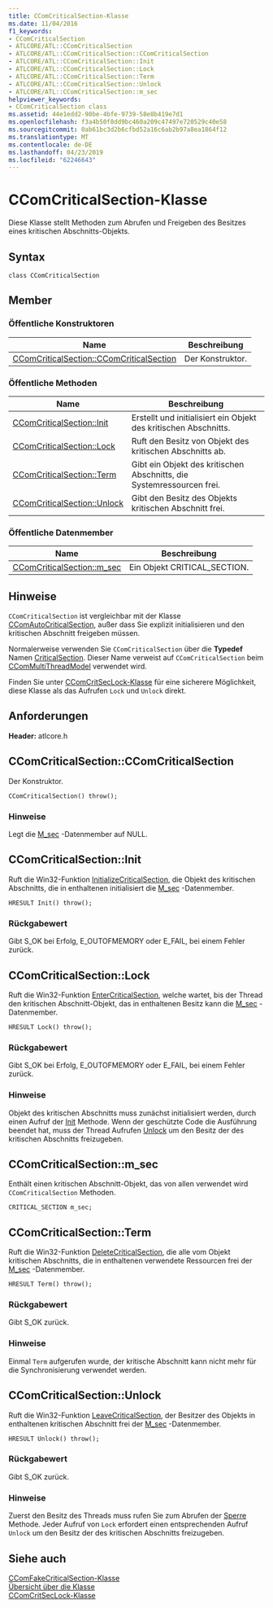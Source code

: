 ```yaml
---
title: CComCriticalSection-Klasse
ms.date: 11/04/2016
f1_keywords:
- CComCriticalSection
- ATLCORE/ATL::CComCriticalSection
- ATLCORE/ATL::CComCriticalSection::CComCriticalSection
- ATLCORE/ATL::CComCriticalSection::Init
- ATLCORE/ATL::CComCriticalSection::Lock
- ATLCORE/ATL::CComCriticalSection::Term
- ATLCORE/ATL::CComCriticalSection::Unlock
- ATLCORE/ATL::CComCriticalSection::m_sec
helpviewer_keywords:
- CComCriticalSection class
ms.assetid: 44e1edd2-90be-4bfe-9739-58e8b419e7d1
ms.openlocfilehash: f3a4b50f8dd9bc460a209c47497e720529c40e58
ms.sourcegitcommit: 0ab61bc3d2b6cfbd52a16c6ab2b97a8ea1864f12
ms.translationtype: MT
ms.contentlocale: de-DE
ms.lasthandoff: 04/23/2019
ms.locfileid: "62246643"
---
```

# <a name="ccomcriticalsection-class"></a>CComCriticalSection-Klasse

Diese Klasse stellt Methoden zum Abrufen und Freigeben des Besitzes eines kritischen Abschnitts-Objekts.

## <a name="syntax"></a>Syntax

```
class CComCriticalSection
```

## <a name="members"></a>Member

### <a name="public-constructors"></a>Öffentliche Konstruktoren

|Name|Beschreibung|
|----------|-----------------|
|[CComCriticalSection::CComCriticalSection](#ccomcriticalsection)|Der Konstruktor.|

### <a name="public-methods"></a>Öffentliche Methoden

|Name|Beschreibung|
|----------|-----------------|
|[CComCriticalSection::Init](#init)|Erstellt und initialisiert ein Objekt des kritischen Abschnitts.|
|[CComCriticalSection::Lock](#lock)|Ruft den Besitz von Objekt des kritischen Abschnitts ab.|
|[CComCriticalSection::Term](#term)|Gibt ein Objekt des kritischen Abschnitts, die Systemressourcen frei.|
|[CComCriticalSection::Unlock](#unlock)|Gibt den Besitz des Objekts kritischen Abschnitt frei.|

### <a name="public-data-members"></a>Öffentliche Datenmember

|Name|Beschreibung|
|----------|-----------------|
|[CComCriticalSection::m_sec](#m_sec)|Ein Objekt CRITICAL_SECTION.|

## <a name="remarks"></a>Hinweise

`CComCriticalSection` ist vergleichbar mit der Klasse [CComAutoCriticalSection](../../atl/reference/ccomautocriticalsection-class.md), außer dass Sie explizit initialisieren und den kritischen Abschnitt freigeben müssen.

Normalerweise verwenden Sie `CComCriticalSection` über die **Typedef** Namen [CriticalSection](ccommultithreadmodel-class.md#criticalsection). Dieser Name verweist auf `CComCriticalSection` beim [CComMultiThreadModel](../../atl/reference/ccommultithreadmodel-class.md) verwendet wird.

Finden Sie unter [CComCritSecLock-Klasse](../../atl/reference/ccomcritseclock-class.md) für eine sicherere Möglichkeit, diese Klasse als das Aufrufen `Lock` und `Unlock` direkt.

## <a name="requirements"></a>Anforderungen

**Header:** atlcore.h

##  <a name="ccomcriticalsection"></a>  CComCriticalSection::CComCriticalSection

Der Konstruktor.

```
CComCriticalSection() throw();
```

### <a name="remarks"></a>Hinweise

Legt die [M_sec](#m_sec) -Datenmember auf NULL.

##  <a name="init"></a>  CComCriticalSection::Init

Ruft die Win32-Funktion [InitializeCriticalSection](/windows/desktop/api/synchapi/nf-synchapi-initializecriticalsection), die Objekt des kritischen Abschnitts, die in enthaltenen initialisiert die [M_sec](#m_sec) -Datenmember.

```
HRESULT Init() throw();
```

### <a name="return-value"></a>Rückgabewert

Gibt S_OK bei Erfolg, E_OUTOFMEMORY oder E_FAIL, bei einem Fehler zurück.

##  <a name="lock"></a>  CComCriticalSection::Lock

Ruft die Win32-Funktion [EnterCriticalSection](/windows/desktop/api/synchapi/nf-synchapi-entercriticalsection), welche wartet, bis der Thread den kritischen Abschnitt-Objekt, das in enthaltenen Besitz kann die [M_sec](#m_sec) -Datenmember.

```
HRESULT Lock() throw();
```

### <a name="return-value"></a>Rückgabewert

Gibt S_OK bei Erfolg, E_OUTOFMEMORY oder E_FAIL, bei einem Fehler zurück.

### <a name="remarks"></a>Hinweise

Objekt des kritischen Abschnitts muss zunächst initialisiert werden, durch einen Aufruf der [Init](#init) Methode. Wenn der geschützte Code die Ausführung beendet hat, muss der Thread Aufrufen [Unlock](#unlock) um den Besitz der des kritischen Abschnitts freizugeben.

##  <a name="m_sec"></a>  CComCriticalSection::m_sec

Enthält einen kritischen Abschnitt-Objekt, das von allen verwendet wird `CComCriticalSection` Methoden.

```
CRITICAL_SECTION m_sec;
```

##  <a name="term"></a>  CComCriticalSection::Term

Ruft die Win32-Funktion [DeleteCriticalSection](/windows/desktop/api/synchapi/nf-synchapi-deletecriticalsection), die alle vom Objekt kritischen Abschnitts, die in enthaltenen verwendete Ressourcen frei der [M_sec](#m_sec) -Datenmember.

```
HRESULT Term() throw();
```

### <a name="return-value"></a>Rückgabewert

Gibt S_OK zurück.

### <a name="remarks"></a>Hinweise

Einmal `Term` aufgerufen wurde, der kritische Abschnitt kann nicht mehr für die Synchronisierung verwendet werden.

##  <a name="unlock"></a>  CComCriticalSection::Unlock

Ruft die Win32-Funktion [LeaveCriticalSection](/windows/desktop/api/synchapi/nf-synchapi-leavecriticalsection), der Besitzer des Objekts in enthaltenen kritischen Abschnitt frei der [M_sec](#m_sec) -Datenmember.

```
HRESULT Unlock() throw();
```

### <a name="return-value"></a>Rückgabewert

Gibt S_OK zurück.

### <a name="remarks"></a>Hinweise

Zuerst den Besitz des Threads muss rufen Sie zum Abrufen der [Sperre](#lock) Methode. Jeder Aufruf von `Lock` erfordert einen entsprechenden Aufruf `Unlock` um den Besitz der des kritischen Abschnitts freizugeben.

## <a name="see-also"></a>Siehe auch

[CComFakeCriticalSection-Klasse](../../atl/reference/ccomfakecriticalsection-class.md)<br/>
[Übersicht über die Klasse](../../atl/atl-class-overview.md)<br/>
[CComCritSecLock-Klasse](../../atl/reference/ccomcritseclock-class.md)
